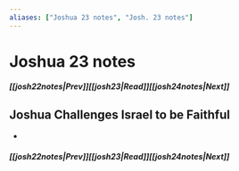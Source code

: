 ```yaml
---
aliases: ["Joshua 23 notes", "Josh. 23 notes"]
---
```

# Joshua 23 notes
##### <span class=arrow-left></span>[[josh22notes|Prev]]<span class=navigation-separator></span>[[josh23|Read]]<span class=navigation-separator></span>[[josh24notes|Next]]<span class=arrow-right></span>
## Joshua Challenges Israel to be Faithful
- 
##### <span class=arrow-left></span>[[josh22notes|Prev]]<span class=navigation-separator></span>[[josh23|Read]]<span class=navigation-separator></span>[[josh24notes|Next]]<span class=arrow-right></span>